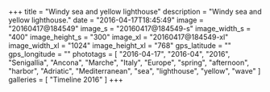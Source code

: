 +++
title = "Windy sea and yellow lighthouse"
description = "Windy sea and yellow lighthouse."
date = "2016-04-17T18:45:49"
image = "20160417@184549"
image_s = "20160417@184549-s"
image_width_s = "400"
image_height_s = "300"
image_xl = "20160417@184549-xl"
image_width_xl = "1024"
image_height_xl = "768"
gps_latitude = ""
gps_longitude = ""
phototags = [ "2016-04-17", "2016-04", "2016", "Senigallia", "Ancona", "Marche", "Italy", "Europe", "spring", "afternoon", "harbor", "Adriatic", "Mediterranean", "sea", "lighthouse", "yellow", "wave" ]
galleries = [ "Timeline 2016" ]
+++
